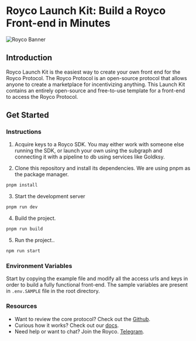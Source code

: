 ﻿# Royco Launch Kit: Build a Royco Front-end in Minutes

![Royco Banner](./royco-launch-kit.png)

## Introduction

Royco Launch Kit is the easiest way to create your own front end for the Royco Protocol. The Royco Protocol is an open-source protocol that allows anyone to create a marketplace for incentivizing anything. This Launch Kit contains an entirely open-source and free-to-use template for a front-end to access the Royco Protocol.

## Get Started

### Instructions

1. Acquire keys to a Royco SDK. You may either work with someone else running the SDK, or launch your own using the subgraph and connecting it with a pipeline to db using services like Goldksy.

2. Clone this repository and install its dependencies. We are using pnpm as the package manager.

```bash
pnpm install
```

3. Start the development server

```bash
pnpm run dev
```

4. Build the project.

```bash
pnpm run build
```

5. Run the project..

```bash
npm run start
```

### Environment Variables

Start by copying the example file and modify all the access urls and keys in order to build a fully functional front-end. The sample variables are present in `.env.SAMPLE` file in the root directory.

### Resources

- Want to review the core protocol? Check out the [Github](https://github.com/roycoprotocol/royco).
- Curious how it works? Check out our [docs](https://docs.royco.org/).
- Need help or want to chat? Join the Royco. [Telegram](https://t.me/roycogroup).
